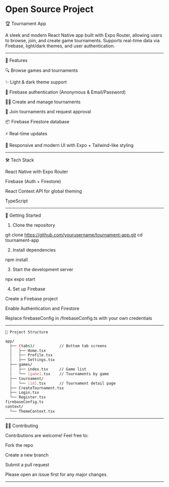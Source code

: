 # Open Source Project 
🏆 Tournament App

A sleek and modern React Native app built with Expo Router, allowing users to browse, join, and create game tournaments. Supports real-time data via Firebase, light/dark themes, and user authentication.


---

📱 Features

🔍 Browse games and tournaments

✨ Light & dark theme support

🔐 Firebase authentication (Anonymous & Email/Password)

🧑‍💼 Create and manage tournaments

👥 Join tournaments and request approval

📦 Firebase Firestore database

⚡ Real-time updates

📱 Responsive and modern UI with Expo + Tailwind-like styling



---

🛠️ Tech Stack

React Native with Expo Router

Firebase (Auth + Firestore)

React Context API for global theming


TypeScript



---

🚀 Getting Started

1. Clone the repository

git clone https://github.com/yourusername/tournament-app.git
cd tournament-app

2. Install dependencies

npm install

3. Start the development server

npx expo start

4. Set up Firebase

Create a Firebase project

Enable Authentication and Firestore

Replace firebaseConfig in /firebaseConfig.ts with your own credentials



---

```bash
📂 Project Structure

app/
  ├── (tabs)/           // Bottom tab screens
  │   ├── Home.tsx
  │   ├── Profile.tsx
  │   ├── Settings.tsx
  ├── games/
  │   ├── index.tsx     // Game list
  │   └── [game].tsx    // Tournaments by game
  ├── tournament/
  │   └── [id].tsx      // Tournament detail page
  ├── CreateTournament.tsx
  ├── Login.tsx
  └── Register.tsx
firebaseConfig.ts
context/
  └── ThemeContext.tsx
```

---

🧑‍💻 Contributing

Contributions are welcome! Feel free to:

Fork the repo

Create a new branch

Submit a pull request


Please open an issue first for any major changes.


---

